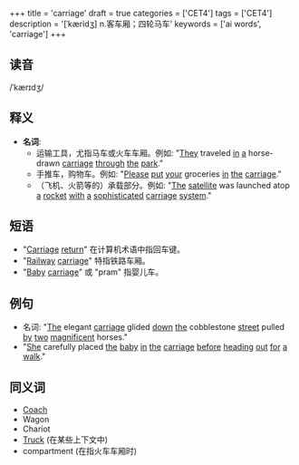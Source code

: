 +++
title = 'carriage'
draft = true
categories = ['CET4']
tags = ['CET4']
description = '[ˈkæridʒ] n.客车厢；四轮马车'
keywords = ['ai words', 'carriage']
+++

## 读音
/ˈkærɪdʒ/

## 释义
- **名词**: 
    - 运输工具，尤指马车或火车车厢。例如: "[They](/post/they/) traveled [in](/post/in/) [a](/post/a/) horse-drawn [carriage](/post/carriage/) [through](/post/through/) [the](/post/the/) [park](/post/park/)."
    - 手推车，购物车。例如: "[Please](/post/please/) [put](/post/put/) [your](/post/your/) groceries [in](/post/in/) [the](/post/the/) [carriage](/post/carriage/)."
    - （飞机、火箭等的）承载部分。例如: "[The](/post/the/) [satellite](/post/satellite/) was launched atop [a](/post/a/) [rocket](/post/rocket/) [with](/post/with/) [a](/post/a/) [sophisticated](/post/sophisticated/) [carriage](/post/carriage/) [system](/post/system/)."

## 短语
- "[Carriage](/post/carriage/) [return](/post/return/)" 在计算机术语中指回车键。
- "[Railway](/post/railway/) [carriage](/post/carriage/)" 特指铁路车厢。
- "[Baby](/post/baby/) [carriage](/post/carriage/)" 或 "pram" 指婴儿车。

## 例句
- 名词: "[The](/post/the/) elegant [carriage](/post/carriage/) glided [down](/post/down/) [the](/post/the/) cobblestone [street](/post/street/) pulled [by](/post/by/) [two](/post/two/) [magnificent](/post/magnificent/) horses."
- "[She](/post/she/) carefully placed [the](/post/the/) [baby](/post/baby/) [in](/post/in/) [the](/post/the/) [carriage](/post/carriage/) [before](/post/before/) [heading](/post/heading/) [out](/post/out/) [for](/post/for/) [a](/post/a/) [walk](/post/walk/)."

## 同义词
- [Coach](/post/coach/)
- Wagon
- Chariot
- [Truck](/post/truck/) (在某些上下文中)
- compartment (在指火车车厢时)
